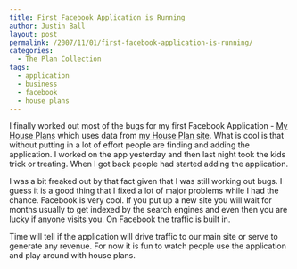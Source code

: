 ```yaml
---
title: First Facebook Application is Running
author: Justin Ball
layout: post
permalink: /2007/11/01/first-facebook-application-is-running/
categories:
  - The Plan Collection
tags:
  - application
  - business
  - facebook
  - house plans
---
```


I finally worked out most of the bugs for my first Facebook Application - [My House Plans][1] which uses data from [my House Plan site][2]. What is cool is that without putting in a lot of effort people are finding and adding the application. I worked on the app yesterday and then last night took the kids trick or treating. When I got back people had started adding the application.

 [1]: http://apps.facebook.com/house-plans/
 [2]: http://www.theplancollection.com

I was a bit freaked out by that fact given that I was still working out bugs. I guess it is a good thing that I fixed a lot of major problems while I had the chance. Facebook is very cool. If you put up a new site you will wait for months usually to get indexed by the search engines and even then you are lucky if anyone visits you. On Facebook the traffic is built in.

Time will tell if the application will drive traffic to our main site or serve to generate any revenue. For now it is fun to watch people use the application and play around with house plans.